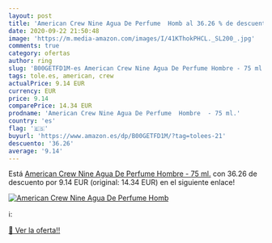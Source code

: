 ```yaml
---
layout: post
title: 'American Crew Nine Agua De Perfume  Homb al 36.26 % de descuento'
date: 2020-09-22 21:50:48
image: 'https://m.media-amazon.com/images/I/41KThokPHCL._SL200_.jpg'
comments: true
category: ofertas
author: ring
slug: 'B00GETFD1M-es American Crew Nine Agua De Perfume Hombre - 75 ml.'
tags: tole.es, american, crew
actualPrice: 9.14 EUR
currency: EUR
price: 9.14
comparePrice: 14.34 EUR
prodname: 'American Crew Nine Agua De Perfume  Hombre  - 75 ml.'
country: 'es'
flag: '🇪🇸'
buyurl: 'https://www.amazon.es/dp/B00GETFD1M/?tag=tolees-21'
descuento: '36.26'
average: '9.14'
---
```


Está [American Crew Nine Agua De Perfume  Hombre  - 75 ml.](https://www.amazon.es/dp/B00GETFD1M/?tag=tolees-21) con 36.26 de descuento por 9.14 EUR (original: 14.34 EUR) en el siguiente enlace!

[![American Crew Nine Agua De Perfume  Homb](https://m.media-amazon.com/images/I/41KThokPHCL._SL200_.jpg)](https://www.amazon.es/dp/B00GETFD1M/?tag=tolees-21)

ℹ️:


[🛒 Ver la oferta!!](https://www.amazon.es/dp/B00GETFD1M/?tag=tolees-21)
